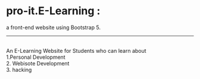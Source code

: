 # pro-it.E-Learning : 
a front-end website using Bootstrap 5.
<hr> <br>
An E-Learning Website for Students who can learn about <br>
1.Personal Development<br>
2. Webisote Development <br>
3. hacking <br>

